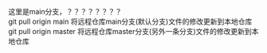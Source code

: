这里是main分支，？？？？？？？？<br>
git pull origin main  将远程仓库main分支(默认分支)文件的修改更新到本地仓库
git pull origin master  将远程仓库master分支(另外一条分支)文件的修改更新到本地仓库
